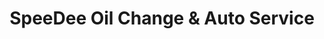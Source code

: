 ---
title: "SpeeDee Oil Change & Auto Service"
url: /san-bruno/speedee-oil-change-und-auto-service/
shop: Autowerkstatt
---